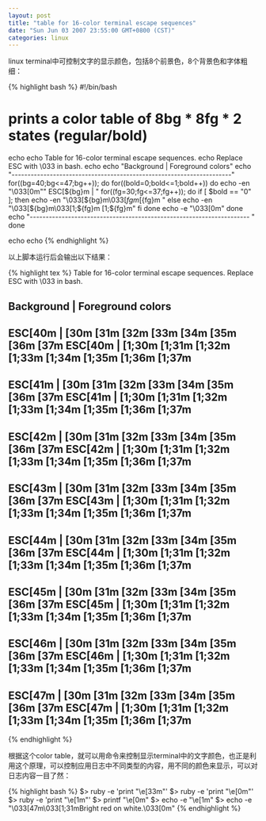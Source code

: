 ```yaml
---
layout: post
title: "table for 16-color terminal escape sequences"
date: "Sun Jun 03 2007 23:55:00 GMT+0800 (CST)"
categories: linux
---
```


linux terminal中可控制文字的显示颜色，包括8个前景色，8个背景色和字体粗细：

{% highlight bash %}
#!/bin/bash

# prints a color table of 8bg * 8fg * 2 states (regular/bold)
echo
echo Table for 16-color terminal escape sequences.
echo Replace ESC with \\033 in bash.
echo
echo "Background | Foreground colors"
echo "---------------------------------------------------------------------"
for((bg=40;bg<=47;bg++)); do
 for((bold=0;bold<=1;bold++)) do
  echo -en "\033[0m"" ESC[${bg}m   | "
  for((fg=30;fg<=37;fg++)); do
   if [ $bold == "0" ]; then
    echo -en "\033[${bg}m\033[${fg}m [${fg}m  "
   else
    echo -en "\033[${bg}m\033[1;${fg}m [1;${fg}m"
   fi
  done
  echo -e "\033[0m"
 done
 echo "--------------------------------------------------------------------- "
done

echo
echo
{% endhighlight %}

以上脚本运行后会输出以下结果：

{% highlight tex %}
Table for 16-color terminal escape sequences.
Replace ESC with \033 in bash.

Background | Foreground colors
---------------------------------------------------------------------
 ESC[40m   |  [30m   [31m   [32m   [33m   [34m   [35m   [36m   [37m
 ESC[40m   |  [1;30m [1;31m [1;32m [1;33m [1;34m [1;35m [1;36m [1;37m
---------------------------------------------------------------------
 ESC[41m   |  [30m   [31m   [32m   [33m   [34m   [35m   [36m   [37m
 ESC[41m   |  [1;30m [1;31m [1;32m [1;33m [1;34m [1;35m [1;36m [1;37m
---------------------------------------------------------------------
 ESC[42m   |  [30m   [31m   [32m   [33m   [34m   [35m   [36m   [37m
 ESC[42m   |  [1;30m [1;31m [1;32m [1;33m [1;34m [1;35m [1;36m [1;37m
---------------------------------------------------------------------
 ESC[43m   |  [30m   [31m   [32m   [33m   [34m   [35m   [36m   [37m
 ESC[43m   |  [1;30m [1;31m [1;32m [1;33m [1;34m [1;35m [1;36m [1;37m
---------------------------------------------------------------------
 ESC[44m   |  [30m   [31m   [32m   [33m   [34m   [35m   [36m   [37m
 ESC[44m   |  [1;30m [1;31m [1;32m [1;33m [1;34m [1;35m [1;36m [1;37m
---------------------------------------------------------------------
 ESC[45m   |  [30m   [31m   [32m   [33m   [34m   [35m   [36m   [37m
 ESC[45m   |  [1;30m [1;31m [1;32m [1;33m [1;34m [1;35m [1;36m [1;37m
---------------------------------------------------------------------
 ESC[46m   |  [30m   [31m   [32m   [33m   [34m   [35m   [36m   [37m
 ESC[46m   |  [1;30m [1;31m [1;32m [1;33m [1;34m [1;35m [1;36m [1;37m
---------------------------------------------------------------------
 ESC[47m   |  [30m   [31m   [32m   [33m   [34m   [35m   [36m   [37m
 ESC[47m   |  [1;30m [1;31m [1;32m [1;33m [1;34m [1;35m [1;36m [1;37m
---------------------------------------------------------------------

{% endhighlight %}

根据这个color table，就可以用命令来控制显示terminal中的文字颜色，也正是利用这个原理，可以控制应用日志中不同类型的内容，用不同的颜色来显示，可以对日志内容一目了然：

{% highlight bash %}
$> ruby -e 'print "\e[33m"'
$> ruby -e 'print "\e[0m"'
$> ruby -e 'print "\e[1m"'
$> printf "\e[0m"
$> echo -e "\e[1m"
$> echo -e "\033[47m\033[1;31mBright red on white.\033[0m"
{% endhighlight %}
